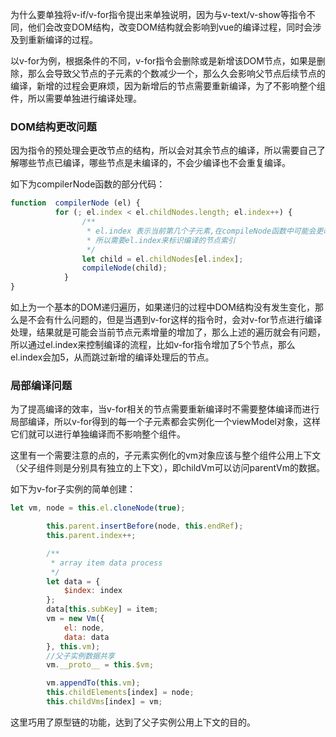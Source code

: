 为什么要单独将v-if/v-for指令提出来单独说明，因为与v-text/v-show等指令不同，他们会改变DOM结构，改变DOM结构就会影响到vue的编译过程，同时会涉及到重新编译的过程。

以v-for为例，根据条件的不同，v-for指令会删除或是新增该DOM节点，如果是删除，那么会导致父节点的子元素的个数减少一个，那么久会影响父节点后续节点的编译，新增的过程会更麻烦，因为新增后的节点需要重新编译，为了不影响整个组件，所以需要单独进行编译处理。

### DOM结构更改问题

因为指令的预处理会更改节点的结构，所以会对其余节点的编译，所以需要自己了解哪些节点已编译，哪些节点是未编译的，不会少编译也不会重复编译。

如下为compilerNode函数的部分代码：
```js
function  compilerNode (el) {
          for (; el.index < el.childNodes.length; el.index++) {
                /**
                 * el.index 表示当前第几个子元素,在compileNode函数中可能会更改el的子元素结构，
                 * 所以需要el.index来标识编译的节点索引
                 */
                let child = el.childNodes[el.index];
                compileNode(child);
            }
}
```

如上为一个基本的DOM递归遍历，如果递归的过程中DOM结构没有发生变化，那么是不会有什么问题的，但是当遇到v-for这样的指令时，会对v-for节点进行编译处理，结果就是可能会当前节点元素增量的增加了，那么上述的遍历就会有问题，所以通过el.index来控制编译的流程，比如v-for指令增加了5个节点，那么el.index会加5，从而跳过新增的编译处理后的节点。

### 局部编译问题

为了提高编译的效率，当v-for相关的节点需要重新编译时不需要整体编译而进行局部编译，所以v-for得到的每一个子元素都会实例化一个viewModel对象，这样它们就可以进行单独编译而不影响整个组件。

这里有一个需要注意的点的，子元素实例化的vm对象应该与整个组件公用上下文（父子组件则是分别具有独立的上下文），即childVm可以访问parentVm的数据。

如下为v-for子实例的简单创建：

```js
let vm, node = this.el.cloneNode(true);

        this.parent.insertBefore(node, this.endRef);
        this.parent.index++;

        /**
         * array item data process
         */
        let data = {
            $index: index
        };
        data[this.subKey] = item;
        vm = new Vm({
            el: node,
            data: data
        }, this.vm);
        //父子实例数据共享
        vm.__proto__ = this.$vm;

        vm.appendTo(this.vm);
        this.childElements[index] = node;
        this.childVms[index] = vm;
```

这里巧用了原型链的功能，达到了父子实例公用上下文的目的。